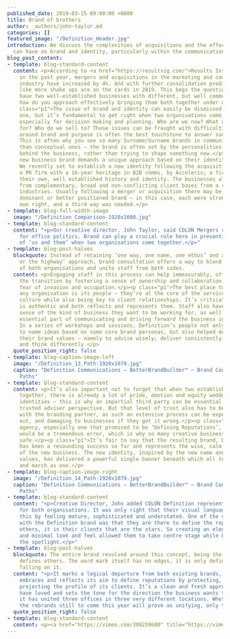 ```yaml
---
published_date: 2019-03-15 09:00:00 +0000
title: Brand of brothers
author: _authors/john-taylor.md
categories: []
featured_image: "/Definition_Header.jpg"
introduction: We discuss the complexities of acquisitions and the effect such mergers
  can have on brand and identity, particularly within the communications landscape.
blog_post_content:
- template: blog-standard-content
  content: <p>According to <a href="https://resultsig.com/">Results International</a>,
    in the past year, mergers and acquisitions in the marketing and communications
    industry have increased by 4%. And with further consolidation predicted, it looks
    like more shake ups are on the cards in 2019. This begs the question COLON when you
    have two well-established businesses with different, but well communicated propositions,
    how do you approach effectively bringing them both together under one brand?</p><p
    class="p1">The issue of brand and identity can easily be dismissed as a fluffy
    one, but it’s fundamental to get right when two organisations come together –
    especially for decision making and planning. Who are we now? What do we stand
    for? Who do we sell to? These issues can be fraught with difficulties, and clarity
    around brand and purpose is often the best touchstone to answer such questions.
    This is often why you see so many Surname/Surname brands in communications rather
    than conceptual ones – the brand is often set by the personalities of the leaders
    behind the business, rather than trying to shape something new.</p><p class="p1">Every
    new business brand demands a unique approach based on their identities and direction.
    We recently set to establish a new identity following the acquisition of Limelight,
    a PR firm with a 16-year heritage in B2B comms, by Acceleris; a firm boasting
    their own, well established history and identity. The businesses also benefited
    from complementary, broad and non-conflicting client bases from a range of different
    industries. Usually following a merger or acquisition there may be a naturally
    dominant or better positioned brand – in this case, each were strong in their
    own right, and a third way was needed.</p>
- template: blog-full-width-image
  image: "/Definition_Comparison-1920x1080.jpg"
- template: blog-standard-content
  content: "<p>Our creative director, John Taylor, said COLON Mergers can be a tinderbox
    for office politics. Brand can play a crucial role here in preventing a sense
    of ‘us and them’ when two organisations come together.</p>"
- template: blog-post-halves
  blockquote: Instead of retaining ‘one way, one name, one ethos’ and a ‘my way
    or the highway’ approach, brand consultation offers a way to blend the strengths
    of both organisations and unite staff from both sides.
  content: <p>Engaging staff in this process can help immeasurably, often smoothing
    the transition by fostering a sense of ownership and collaboration, rather than
    fear of invasion and occupation.</p><p class="p1">The best place to start with
    any organisation is its people – they’re at the core of the service, values and
    culture while also being key to client relationships. It’s critical the new brand
    is authentic and both reflects and represents them. Staff also have the clearest
    sense of the kind of business they want to be working for, as well as being an
    essential part of communicating and driving forward the business in the future.
    In a series of workshops and sessions, Definition’s people not only contributed
    to name ideas based on some core brand personas, but also helped define and refine
    their brand values – namely to advise wisely; deliver consistently; support positively
    and think differently.</p>
  quote_position_right: false
- template: blog-caption-image-left
  image: "/Definition_13_Path-1920x1079.jpg"
  caption: "Definition Communications – BetterBrandBuilder™ – Brand Concept Colour
    Paths"
- template: blog-standard-content
  content: <p>It’s also important not to forget that when two established brands come
    together, there is already a lot of pride, emotion and equity wedded to existing
    identities – this is why an impartial third party can be essential in giving a
    trusted adviser perspective. But that level of trust also has to be established
    with the branding partner, as such an extensive process can be expensive to roll
    out, and damaging to businesses if they get it wrong.</p><p class="p1">For a communications
    agency, especially one that promised to be ‘Defining Reputations’, to misstep
    would be a tremendous error, which is why so many creative businesses play it
    safe.</p><p class="p1">It’s fair to say that the resulting brand, Definition,
    has been a resounding success so far and represents the wise, calm and brave character
    of the new business. The new identity, inspired by the new name and the new collective
    values, has delivered a powerful single banner beneath which all teams can unite
    and march as one.</p>
- template: blog-caption-image-right
  image: "/Definition_14_Path-1920x1079.jpg"
  caption: "Definition Communications – BetterBrandBuilder™ – Brand Concept Colour
    Paths"
- template: blog-standard-content
  content: "<p>Creative Director, John added COLON Definition represents a coming of age
    for both organisations. It was only right that their visual language reflected
    this by feeling mature, sophisticated and understated. One of the core concepts
    with the Definition brand was that they are there to define the reputations of
    others, it is their clients that are the stars. So creating an elegant, recessive
    and minimal look and feel allowed them to take centre stage while Definition controlled
    the spotlight.</p>"
- template: blog-post-halves
  blockquote: The entire brand revolved around this concept, being the light that
    defines others. The word mark itself has no edges, it is only defined by the light
    falling on it.
  content: "<p>It marks a logical departure from both existing brands, but one which
    embraces and reflects its aim to define reputations by protecting, promoting and
    projecting the profile of its clients. It’s a clean and fresh approach which clients
    have loved and sets the tone for the direction the business wants to head. And
    it has united three offices in three very different locations. Whether all of
    the rebrands still to come this year will prove as unifying, only time will tell.</p>"
  quote_position_right: false
- template: blog-standard-content
  content: <p><a href="https://vimeo.com/309259600" title="https://vimeo.com/309259600">https://vimeo.com/309259600</a></p>
---
```

